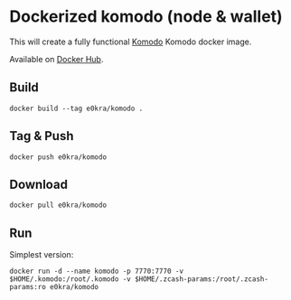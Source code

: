 # Dockerized komodo (node & wallet)

This will create a fully functional [Komodo](https://komodoplatform.com/) Komodo docker image.

Available on [Docker Hub](https://hub.docker.com/r/e0kra/komodo/).

## Build

    docker build --tag e0kra/komodo .

## Tag & Push

    docker push e0kra/komodo

## Download

    docker pull e0kra/komodo

## Run

Simplest version:

    docker run -d --name komodo -p 7770:7770 -v $HOME/.komodo:/root/.komodo -v $HOME/.zcash-params:/root/.zcash-params:ro e0kra/komodo
